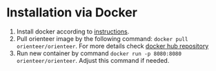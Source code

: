 # Installation via Docker

1. Install docker according to [instructions](https://docs.docker.com/engine/installation/).
2. Pull orienteer image by the following command: `docker pull orienteer/orienteer`. For more details check [docker hub repository](https://hub.docker.com/r/orienteer/orienteer/)
3. Run new container by command `docker run -p 8080:8080 orienteer/orienteer`. Adjust this command if needed.


